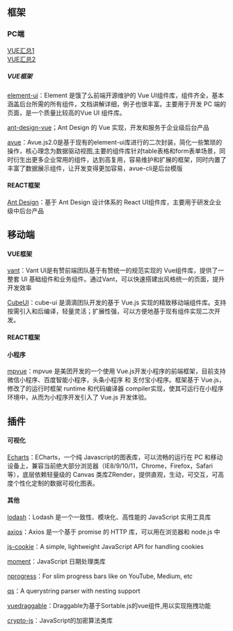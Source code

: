 ## 框架
### PC端
[VUE汇总1](https://github.com/vuejs/awesome-vue)  
[VUE汇总2](https://github.com/opendigg/awesome-github-vue)
##### VUE框架
[element-ui](https://element.eleme.cn/#/zh-CN)：Element 是饿了么前端开源维护的 Vue UI组件库，组件齐全，基本涵盖后台所需的所有组件，文档讲解详细，例子也很丰富。主要用于开发 PC 端的页面，是一个质量比较高的Vue UI 组件库。   

[ant-design-vue](https://www.antdv.com/docs/vue/introduce-cn/)；Ant Design 的 Vue 实现，开发和服务于企业级后台产品  

[avue](https://avuejs.com/)：Avue.js2.0是基于现有的element-ui库进行的二次封装，简化一些繁琐的操作，核心理念为数据驱动视图,主要的组件库针对table表格和form表单场景，同时衍生出更多企业常用的组件，达到高复用，容易维护和扩展的框架，同时内置了丰富了数据展示组件，让开发变得更加容易，avue-cli是后台模版

#### REACT框架
[Ant Design](https://ant.design/index-cn)：基于 Ant Design 设计体系的 React UI组件库，主要用于研发企业级中后台产品

## 移动端
#### VUE框架
[vant](https://youzan.github.io/vant/#/zh-CN/)：Vant UI是有赞前端团队基于有赞统一的规范实现的 Vue组件库，提供了一整套 UI 基础组件和业务组件。通过Vant，可以快速搭建出风格统一的页面，提升开发效率  

[CubeUI](https://didi.github.io/cube-ui/#/zh-CN)：cube-ui 是滴滴团队开发的基于 Vue.js 实现的精致移动端组件库。支持按需引入和后编译，轻量灵活；扩展性强，可以方便地基于现有组件实现二次开发。

#### REACT框架
#### 小程序
[mpvue](http://mpvue.com/)：mpvue 是美团开发的一个使用 Vue.js开发小程序的前端框架，目前支持微信小程序、百度智能小程序，头条小程序 和 支付宝小程序。框架基于 Vue.js，修改了的运行时框架 runtime 和代码编译器 compiler实现，使其可运行在小程序环境中，从而为小程序开发引入了 Vue.js 开发体验。


## 插件
#### 可视化
[Echarts](https://www.echartsjs.com/zh/index.html)：ECharts，一个纯 Javascript的图表库，可以流畅的运行在 PC 和移动设备上，兼容当前绝大部分浏览器（IE8/9/10/11，Chrome，Firefox，Safari等），底层依赖轻量级的 Canvas 类库ZRender，提供直观，生动，可交互，可高度个性化定制的数据可视化图表。  


#### 其他
[lodash](https://www.lodashjs.com/)：Lodash 是一个一致性、模块化、高性能的 JavaScript 实用工具库  

[axios](https://github.com/axios/axios)：Axios 是一个基于 promise 的 HTTP 库，可以用在浏览器和 node.js 中  

[js-cookie](https://github.com/js-cookie/js-cookie#readme)：A simple, lightweight JavaScript API for handling cookies  

[moment](http://momentjs.cn/)：JavaScript 日期处理类库  

[nprogress](https://github.com/rstacruz/nprogress)：For slim progress bars like on YouTube, Medium, etc  

[qs](https://github.com/ljharb/qs)：A querystring parser with nesting support  

[vuedraggable](https://sortablejs.github.io/Vue.Draggable/)：Draggable为基于Sortable.js的vue组件,用以实现拖拽功能  

[crypto-js](https://github.com/brix/crypto-js)：JavaScript的加密算法类库